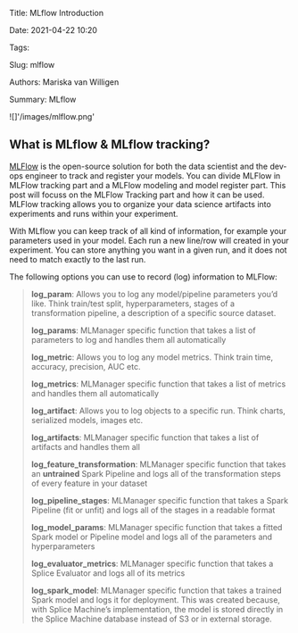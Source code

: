 Title: MLflow Introduction

Date: 2021-04-22 10:20

Tags: 

Slug: mlflow

Authors: Mariska van Willigen

Summary: MLflow


![]'/images/mlflow.png'
## What is MLflow & MLflow tracking?

[MLFlow](https://www.mlflow.org/) is the open-source solution for both the data scientist and the dev-ops engineer to track and register your models. You can divide MLFlow in MLFlow tracking part and a MLFlow modeling and model register part. This post will focuss on the MLFlow Tracking part and how it can be used. MLFlow tracking allows you to organize your data science artifacts into experiments and runs within your experiment.

With MLflow you can keep track of all kind of information, for example your parameters used in your model. Each run a new line/row will created in your experiment. You can store anything you want in a given run, and it does not need to match exactly to the last run.

The following options you can use to record (log) information to MLFlow:

> **log_param**: Allows you to log any model/pipeline parameters you’d like. Think train/test split, hyperparameters, stages of a transformation pipeline, a description of a specific source dataset.
>
> **log_params**: MLManager specific function that takes a list of parameters to log and handles them all automatically
>
> **log_metric**: Allows you to log any model metrics. Think train time, accuracy, precision, AUC etc.
>
> **log_metrics**: MLManager specific function that takes a list of metrics and handles them all automatically
>
> **log_artifact**: Allows you to log objects to a specific run. Think charts, serialized models, images etc.
>
> **log_artifacts**: MLManager specific function that takes a list of artifacts and handles them all
>
> **log_feature_transformation**: MLManager specific function that takes an **untrained** Spark Pipeline and logs all of the transformation steps of every feature in your dataset
>
> **log_pipeline_stages**: MLManager specific function that takes a Spark Pipeline (fit or unfit) and logs all of the stages in a readable format
>
> **log_model_params**: MLManager specific function that takes a fitted Spark model or Pipeline model and logs all of the parameters and hyperparameters
>
> **log_evaluator_metrics**: MLManager specific function that takes a Splice Evaluator and logs all of its metrics
>
> **log_spark_model**: MLManager specific function that takes a trained Spark model and logs it for deployment. This was created because, with Splice Machine’s implementation, the model is stored directly in the Splice Machine database instead of S3 or in external storage.